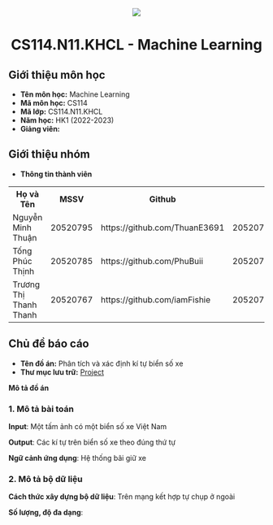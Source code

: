 <p align="center">
   <a href="https://www.uit.edu.vn/">
      <img src="https://i.imgur.com/WmMnSRt.png" border="none">
   </a>
</p>
<h1 align="center">
    CS114.N11.KHCL - Machine Learning
</h1>

<h2>
   Giới thiệu môn học   
</h2>

- **Tên môn học:** Machine Learning
- **Mã môn học:** CS114
- **Mã lớp:** CS114.N11.KHCL
- **Năm học:** HK1 (2022-2023)
- **Giảng viên:** 

<h2>
   Giới thiệu nhóm
</h2>

- **Thông tin thành viên** 

<table align="center">
      <tr>
       <th>Họ và Tên</th>
       <th>MSSV</th>
       <th>Github</th>
       <th>Email</th>
      </tr>
      <tr>
       <td>Nguyễn Minh Thuận</td>
       <td>20520795</td>
       <td> https://github.com/ThuanE3691</td>
       <td>20520795@gm.uit.edu.vn</td>  
      </tr>
      <tr>
       <td>Tống Phúc Thịnh</td>
       <td>20520785</td>
       <td> https://github.com/PhuBuii</td>
       <td>20520785@gm.uit.edu.vn</td>  
      </tr>
      <tr>
       <td>Trương Thị Thanh Thanh</td>
       <td>20520767</td>
       <td>https://github.com/iamFishie</td>
       <td>20520767@gm.uit.edu.vn</td>  
      </tr>
</table>


<h2>
  Chủ đề báo cáo 
</h2>

- **Tên đồ án:** Phân tích và xác định kí tự biển số xe  
- **Thư mục lưu trữ:** [Project](Project)

**Mô tả đồ án**

<h3>
  1. Mô tả bài toán
</h3>

**Input**: Một tấm ảnh có một biển số xe Việt Nam

**Output**: Các kí tự trên biển số xe theo đúng thứ tự

**Ngữ cảnh ứng dụng**: Hệ thống bãi giữ xe 

<h3>
  2. Mô tả bộ dữ liệu
</h3>

**Cách thức xây dựng bộ dữ liệu**: Trên mạng kết hợp tự chụp ở ngoài

**Số lượng, độ đa dạng**: 



